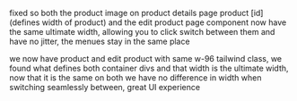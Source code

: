 

fixed so both the product image on product details page product [id] (defines width of product) and the edit product page component now have the same ultimate width, allowing you to click switch between them and have no jitter, the menues stay in the same place

we now have product and  edit product with same w-96 tailwind class, we found what defines both container divs and that width is the ultimate width, now that it is the same on both we have no difference in width when switching seamlessly between, great UI experience